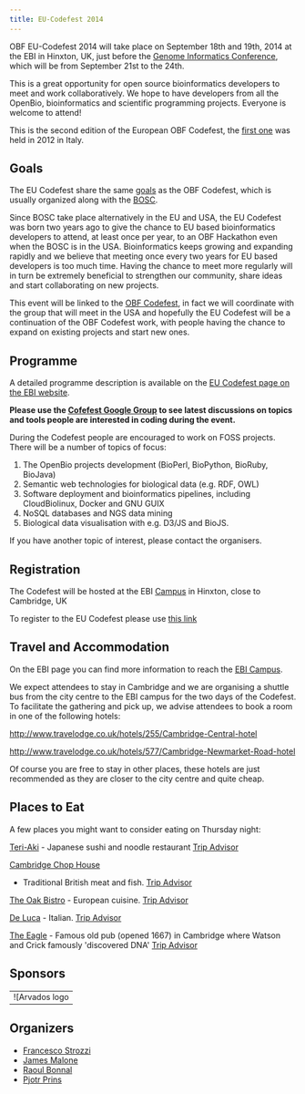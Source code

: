 ```yaml
---
title: EU-Codefest 2014
---
```


OBF EU-Codefest 2014 will take place on September 18th and 19th, 2014 at
the EBI in Hinxton, UK, just before the [Genome Informatics
Conference](https://registration.hinxton.wellcome.ac.uk/display_info.asp?id=406),
which will be from September 21st to the 24th.

This is a great opportunity for open source bioinformatics developers to
meet and work collaboratively. We hope to have developers from all the
OpenBio, bioinformatics and scientific programming projects. Everyone is
welcome to attend!

This is the second edition of the European OBF Codefest, the [first
one](http://www.open-bio.org/wiki/EU_Codefest_2012) was held in 2012 in
Italy.

Goals
-----

The EU Codefest share the same
[goals](http://www.open-bio.org/wiki/Codefest_2014#Goals) as the OBF
Codefest, which is usually organized along with the
[BOSC](http://www.open-bio.org/wiki/BOSC).

Since BOSC take place alternatively in the EU and USA, the EU Codefest
was born two years ago to give the chance to EU based bioinformatics
developers to attend, at least once per year, to an OBF Hackathon even
when the BOSC is in the USA. Bioinformatics keeps growing and expanding
rapidly and we believe that meeting once every two years for EU based
developers is too much time. Having the chance to meet more regularly
will in turn be extremely beneficial to strengthen our community, share
ideas and start collaborating on new projects.

This event will be linked to the [OBF
Codefest](http://www.open-bio.org/wiki/Codefest_2014), in fact we will
coordinate with the group that will meet in the USA and hopefully the EU
Codefest will be a continuation of the OBF Codefest work, with people
having the chance to expand on existing projects and start new ones.

Programme
---------

A detailed programme description is available on the [EU Codefest page
on the EBI website](http://www.ebi.ac.uk/training/course/eu-codefest).

**Please use the [Cofefest Google
Group](https://groups.google.com/forum/#!forum/openbio-codefest-2014) to
see latest discussions on topics and tools people are interested in
coding during the event.**

During the Codefest people are encouraged to work on FOSS projects.
There will be a number of topics of focus:

1.  The OpenBio projects development (BioPerl, BioPython,
    BioRuby, BioJava)
2.  Semantic web technologies for biological data (e.g. RDF, OWL)
3.  Software deployment and bioinformatics pipelines, including
    CloudBiolinux, Docker and GNU GUIX
4.  NoSQL databases and NGS data mining
5.  Biological data visualisation with e.g. D3/JS and BioJS.

If you have another topic of interest, please contact the organisers.

Registration
------------

The Codefest will be hosted at the EBI [Campus](http://www.ebi.ac.uk) in
Hinxton, close to Cambridge, UK

To register to the EU Codefest please use [this
link](http://embl-web.ungerboeck.com/reg/reg_p1_form.aspx?oc=20&ct=GBPNORMAL&eventid=5356)

Travel and Accommodation
------------------------

On the EBI page you can find more information to reach the [EBI
Campus](http://www.ebi.ac.uk/about/travel).

We expect attendees to stay in Cambridge and we are organising a shuttle
bus from the city centre to the EBI campus for the two days of the
Codefest. To facilitate the gathering and pick up, we advise attendees
to book a room in one of the following hotels:

<http://www.travelodge.co.uk/hotels/255/Cambridge-Central-hotel>

<http://www.travelodge.co.uk/hotels/577/Cambridge-Newmarket-Road-hotel>

Of course you are free to stay in other places, these hotels are just
recommended as they are closer to the city centre and quite cheap.

Places to Eat
-------------

A few places you might want to consider eating on Thursday night:

[Teri-Aki](http://www.teri-aki.co.uk/) - Japanese sushi and noodle
restaurant [Trip
Advisor](http://www.tripadvisor.co.uk/Restaurant_Review-g186225-d787250-Reviews-Teri_Aki-Cambridge_Cambridgeshire_England.html)

[Cambridge Chop House](http://www.cambscuisine.com/cambridge-chop-house)
- Traditional British meat and fish. [Trip
Advisor](http://www.tripadvisor.co.uk/Restaurant_Review-g186225-d1399981-Reviews-The_Cambridge_Chop_House-Cambridge_Cambridgeshire_England.html)

[The Oak Bistro](http://www.theoakbistro.co.uk/) - European cuisine.
[Trip
Advisor](http://www.tripadvisor.co.uk/Restaurant_Review-g186225-d1507108-Reviews-The_Oak_Bistro-Cambridge_Cambridgeshire_England.html)

[De Luca](http://www.delucacucina.co.uk/) - Italian. [Trip
Advisor](http://www.tripadvisor.co.uk/Restaurant_Review-g186225-d730345-Reviews-De_Luca_Cucina_Bar-Cambridge_Cambridgeshire_England.html)

[The Eagle](http://gkpubs.co.uk/pubs-in-cambridge/eagle-pub) - Famous
old pub (opened 1667) in Cambridge where Watson and Crick famously
'discovered DNA' [Trip
Advisor](http://www.tripadvisor.co.uk/Restaurant_Review-g186225-d1629033-Reviews-The_Eagle-Cambridge_Cambridgeshire_England.html)

Sponsors
--------

|                                                                                                                                                                                                                         |
|-------------------------------------------------------------------------------------------------------------------------------------------------------------------------------------------------------------------------|
| ![Arvados logo|link=<http://arvados.org>](Arvados.png "fig:Arvados logo|link=http://arvados.org") ![Curoverse logo|link=<http://curoverse.org>](curoverse_logo_2014.png "fig:Curoverse logo|link=http://curoverse.org") |

Organizers
----------

-   [Francesco Strozzi](https://github.com/fstrozzi)
-   [James Malone](http://www.ebi.ac.uk/~malone/)
-   [Raoul Bonnal](https://github.com/helios)
-   [Pjotr Prins](http://thebird.nl/)

